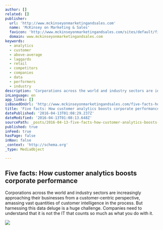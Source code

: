 ```yaml
---
author: []
related: []
publisher:
  url: 'http://www.mckinseyonmarketingandsales.com'
  name: 'McKinsey on Marketing & Sales'
  favicon: 'http://www.mckinseyonmarketingandsales.com/sites/default/files/favicon_0.ico'
  domain: www.mckinseyonmarketingandsales.com
keywords:
  - analytics
  - customer
  - above-average
  - laggards
  - retail
  - competitors
  - companies
  - data
  - performers
  - industry
description: 'Corporations across the world and industry sectors are increasingly approaching their businesses from a customer-centric perspective, amassing vast quantities of customer intelligence in the process. But harnessing this data deluge is a huge challenge. Companies need to understand that it is not the IT that counts so much as what you do with it.'
inLanguage: en
app_links: []
isBasedOnUrl: 'http://www.mckinseyonmarketingandsales.com/five-facts-how-customer-analytics-boosts-corporate-performance'
title: 'Five facts: How customer analytics boosts corporate performance'
datePublished: '2016-04-13T01:08:29.237Z'
dateModified: '2016-04-13T01:08:13.648Z'
sourcePath: _posts/2016-04-13-five-facts-how-customer-analytics-boosts-corporate-performa.md
published: true
inFeed: true
hasPage: false
inNav: false
_context: 'http://schema.org'
_type: MediaObject

---
```

<article style=""><h1>Five facts: How customer analytics boosts corporate performance</h1><p>Corporations across the world and industry sectors are increasingly approaching their businesses from a customer-centric perspective, amassing vast quantities of customer intelligence in the process. But harnessing this data deluge is a huge challenge. Companies need to understand that it is not the IT that counts so much as what you do with it.</p><img src="http://www.mckinseyonmarketingandsales.com/sites/default/files/exhibits-pngjpg/35_five_facts_how_customer_analytics_boosts_corporate_performance_exh_1.png" /></article>